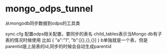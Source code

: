 # mongo_odps_tunnel
从mongodb同步数据到odps的工具类

sync.cfg 
配置odps相关配置，要同步的表名
child_tables表示当Mongo db有子表的情况时候使用
比如
{
  "a":"1",
  "b":[{},{},{}]
}
b单独就是一个表，但是parentid是上层表的id,同步的时候会自动生成parentid
